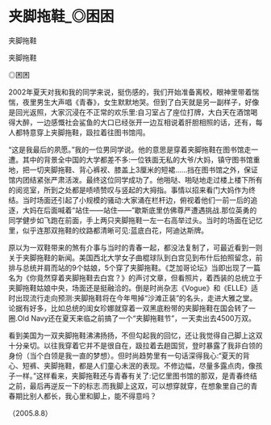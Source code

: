 # 夹脚拖鞋_◎困困

夹脚拖鞋

夹脚拖鞋

◎困困

2002年夏天对我和我的同学来说，挺伤感的，我们开始准备离校，眼神里带着惴惴，夜里男生大声唱《青春》，女生默默地哭。但到了白天就是另一副样子，好像是回光返照，大家沉浸在不正常的欢乐里:自习室占了座位打牌，大白天在酒馆喝得大醉，一边感慨社会鲨鱼的大口已经张开一边互相说着肝胆相照的话，还有，每人都特意穿上夹脚拖鞋，趿拉着往图书馆闯。

“这是我最后的夙愿。”我的一位男同学说。他的意思是穿着夹脚拖鞋在图书馆走一遭。其中的背景全中国的大学都差不多:一位铁面无私的大爷/大妈，镇守图书馆重地，把一切夹脚拖鞋、背心裤衩、膝盖上3厘米的短裙……挡在图书馆之外，保证馆内团结紧张严肃活泼。最终这位同学成功了。他啪哒、啪哒地走过楼上楼下所有的阅览室，所到之处都是啧啧赞叹与竖起的大拇指。事情以招来看门大妈作为终结。当时场面还引起了小规模的骚动:大家涌在栏杆边，俯视着他们一前一后的追逐，大妈在后面喊着“站住——站住——”歇斯底里仿佛尊严遭遇挑战.那位英勇的同学健步如飞跑在前面，手上两只夹脚拖鞋一左一右高举过头。当时的场面在记忆里，似乎连那双拖鞋的纹路都清晰可见:蓝底白花，阿迪达斯牌。

原以为一双鞋带来的煞有介事与当时的青春一起，都没法复制了，可最近看到一则关于夹脚拖鞋的新闻。美国西北大学女子曲棍球队到白宫见到布什后拍照留念，前排与总统并肩而站的9个姑娘，5个穿了夹脚拖鞋。《芝加哥论坛》当即出现了一篇名为《你竟然穿着夹脚拖鞋去白宫？》的声讨文章，但看照片，着西装的总统立于夹脚拖鞋姑娘中央，场面还是挺融洽的。倒是时尚杂志《Vogue》和《ELLE》适时出现流行走向预测:夹脚拖鞋将在今年甩掉“沙滩正装”的名头，走进大雅之堂。论据有好多，比如总统的闺女珍娜就穿着一双黑底粉带的夹脚拖鞋在国会转了一圈.Old Navy还在夏天来临之前搞了一个“夹脚拖鞋节”，一天卖出去4500万双。

看到美国为一双夹脚拖鞋沸沸扬扬，不但勾起我的回忆，还让我觉得自己脚上这双十分亲切。以往我穿着它并不是很自在，趿拉着去趟国贸，登时暴露了我非白领的身份（当个白领是我一直的梦想）。但时尚趋势里有一句话深得我心:“夏天的背心、短裤、夹脚拖鞋，都是人们童心未泯的表现。不修边幅，尽量多露点肉，像孩子一样。”这样看来，夹脚拖鞋还与青春有关了:记忆里图书馆的那双，是青春终结之前，最后再逆反一下的标志.而我脚上这双，可以想穿就穿，在想象里自己的青春期比别人都长，我心里和脚上，能不得意吗？

（2005.8.8）